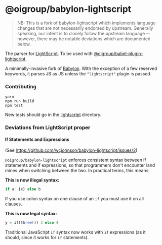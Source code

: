 # @oigroup/babylon-lightscript

> NB: This is a fork of babylon-lightscript which implements language changes that are not necessarily endorsed by upstream. Generally speaking, our intent is to closely follow the upstream language -- however, there may be notable deviations which are documented below.

The parser for [LightScript](http://lightscript.org).
To be used with [@oigroup/babel-plugin-lightscript](https://github.com/wcjohnson/babel-plugin-lightscript).

A minimally-invasive fork of [Babylon](https://github.com/babel/babylon).
With the exception of a few reserved keywords,
it parses JS as JS unless the `"lightscript"` plugin is passed.

### Contributing

    yarn
    npm run build
    npm test

New tests should go in the
[lightscript](https://github.com/lightscript/babylon-lightscript/tree/lightscript/test/fixtures/lightscript)
directory.

### Deviations from LightScript proper

#### If Statements and Expressions

(See https://github.com/wcjohnson/babylon-lightscript/issues/2)

`@oigroup/babylon-lightscript` enforces consistent syntax between if statements and if expressions, so that programmers don't encounter land mines when switching between the two. In practical terms, this means:

**This is now illegal syntax:**
```js
if a: {x} else b
```
If you use colon syntax on one clause of an `if` you must use it on all clauses.

**This is now legal syntax:**
```js
y = if(three()) 3 else 4
```
Traditional JavaScript `if` syntax now works with `if` expressions (as it should, since it works for `if` statements).
